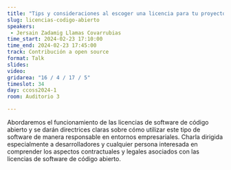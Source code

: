 ```yaml
---
title: "Tips y consideraciones al escoger una licencia para tu proyecto open source"
slug: licencias-codigo-abierto
speakers:
 - Jersain Zadamig Llamas Covarrubias
time_start: 2024-02-23 17:10:00
time_end: 2024-02-23 17:45:00
track: Contribución a open source
format: Talk
slides: 
video: 
gridarea: "16 / 4 / 17 / 5"
timeslot: 34
day: ccoss2024-1
room: Auditorio 3

---
```


Abordaremos el funcionamiento de las licencias de software de código abierto y se darán directrices claras sobre cómo utilizar este tipo de software de manera responsable en entornos empresariales. Charla dirigida especialmente a desarrolladores y cualquier persona interesada en comprender los aspectos contractuales y legales asociados con las licencias de software de código abierto.